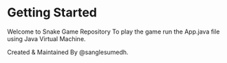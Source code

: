 # Getting Started

Welcome to Snake Game Repository 
To play the game run the App.java file using Java Virtual Machine.

Created & Maintained By @sanglesumedh.
